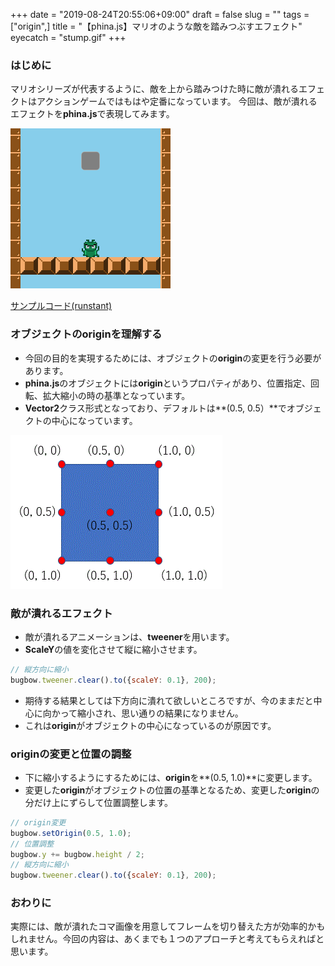 +++
date = "2019-08-24T20:55:06+09:00"
draft = false
slug = ""
tags = ["origin",]
title = "【phina.js】マリオのような敵を踏みつぶすエフェクト"
eyecatch = "stump.gif"
+++

### はじめに
マリオシリーズが代表するように、敵を上から踏みつけた時に敵が潰れるエフェクトはアクションゲームではもはや定番になっています。
今回は、敵が潰れるエフェクトを**phina.js**で表現してみます。

![stump.gif](stump.gif)

[サンプルコード(runstant)](https://runstant.com/alkn203/projects/9ed08533)

### オブジェクトのoriginを理解する
* 今回の目的を実現するためには、オブジェクトの**origin**の変更を行う必要があります。
* **phina.js**のオブジェクトには**origin**というプロパティがあり、位置指定、回転、拡大縮小の時の基準となっています。
* **Vector2**クラス形式となっており、デフォルトは**(0.5, 0.5）**でオブジェクトの中心になっています。
  
![origin.gif](origin.gif)

### 敵が潰れるエフェクト
* 敵が潰れるアニメーションは、**tweener**を用います。
* **ScaleY**の値を変化させて縦に縮小させます。

```javascript
// 縦方向に縮小
bugbow.tweener.clear().to({scaleY: 0.1}, 200);
```

* 期待する結果としては下方向に潰れて欲しいところですが、今のままだと中心に向かって縮小され、思い通りの結果になりません。
* これは**origin**がオブジェクトの中心になっているのが原因です。

### originの変更と位置の調整

* 下に縮小するようにするためには、**origin**を**(0.5, 1.0)**に変更します。
* 変更した**origin**がオブジェクトの位置の基準となるため、変更した**origin**の分だけ上にずらして位置調整します。

```javascript
// origin変更
bugbow.setOrigin(0.5, 1.0);
// 位置調整
bugbow.y += bugbow.height / 2;
// 縦方向に縮小
bugbow.tweener.clear().to({scaleY: 0.1}, 200);
```

### おわりに
実際には、敵が潰れたコマ画像を用意してフレームを切り替えた方が効率的かもしれません。今回の内容は、あくまでも１つのアプローチと考えてもらえればと思います。
